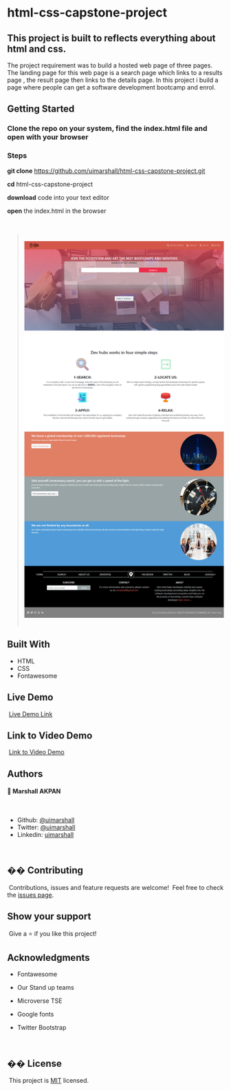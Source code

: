 # html-css-capstone-project

## This project is built to reflects everything about html and css.

The project requirement was to build a hosted web page of three pages. The landing page for this web page is a search page which links to a results page , the result page then links to the details page. In this project i build a page where people can get a software development bootcamp and enrol.

## Getting Started

### Clone the repo on your system, find the index.html file and open with your browser

### Steps

**git clone** https://github.com/uimarshall/html-css-capstone-project.git

**cd** html-css-capstone-project

**download** code into your text editor

**open** the index.html in the browser

​
​

> ​
> ![screenshot](./images/devs-hub.png)
> ​

## Built With

- HTML
- CSS
- Fontawesome
  ​

## Live Demo

​
[Live Demo Link](https://rawcdn.githack.com/uimarshall/html-css-capstone-project/990267e892e18c6bc0c6164a1f632183ba7c8713/index.html#main)

## Link to Video Demo

​
[Link to Video Demo](https://www.loom.com/share/45d54cee22704f74bdaa6ee184f6217a)
​

## Authors

#### 👤 **Marshall AKPAN**

​

- Github: [@uimarshall](https://github.com/uimarshall)
- Twitter: [@uimarshall](https://twitter.com/uimarshall)
- Linkedin: [uimarshall](https://www.linkedin.com/in/marshall-akpan-19745526/)

​

## �� Contributing

​
Contributions, issues and feature requests are welcome!
​
Feel free to check the [issues page](https://github.com/uimarshall/html-css-capstone-project/issues).
​

## Show your support

​
Give a ⭐️ if you like this project!
​

## Acknowledgments

- Fontawesome
- Our Stand up teams
- Microverse TSE
- Google fonts
- Twitter Bootstrap

  ​

## �� License

​
This project is [MIT](lic.url) licensed.
